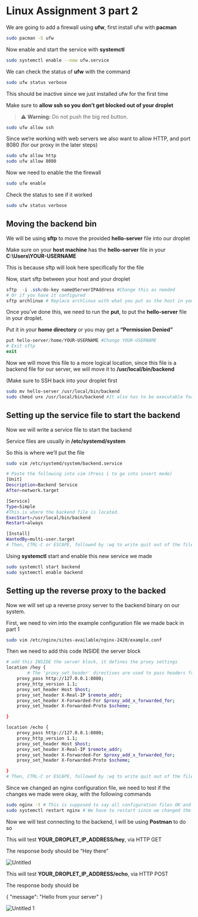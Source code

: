 # Linux Assignment 3 part 2

We are going to add a firewall using **ufw**, first install ufw with **pacman**

```bash
sudo pacman -S ufw
```

Now enable and start the service with **systemctl**

```bash
sudo systemctl enable --now ufw.service
```

We can check the status of **ufw** with the command

```bash
sudo ufw status verbose
```

This should be inactive since we just installed ufw for the first time

Make sure to **allow ssh so you don’t get blocked out of your droplet**
> :warning: **Warning:** Do not push the big red button.

```bash
sudo ufw allow ssh
```

Since we’re working with web servers we also want to allow HTTP, and port 8080 (for our proxy in the later steps)

```bash
sudo ufw allow http
sudo ufw allow 8080
```

Now we need to enable the the firewall

```bash
sudo ufw enable
```

Check the status to see if it worked

```bash
sudo ufw status verbose
```

## Moving the backend bin

We will be using **sftp** to move the provided **hello-server** file into our droplet

Make sure on your **host machine** has the **hello-server** file in your **C:\Users\YOUR-USERNAME**

This is because sftp will look here specifically for the file

Now, start sftp between your host and your droplet

```powershell
sftp  -i .ssh/do-key name@ServerIPAddress #Change this as needed
# Or if you have it configured
sftp archlinux # Replace archlinux with what you put as the host in your SSH config file
```

Once you’ve done this, we need to run the **put**, to put the **hello-server** file in your droplet.

Put it in your **home directory** or you may get a **“Permission Denied”**

```powershell
put hello-server/home/YOUR-USERNAME #Change YOUR-USERNAME
# Exit sftp
exit
```

Now we will move this file to a more logical location, since this file is a backend file for our server, we will move it to **/usr/local/bin/backend**

(Make sure to SSH back into your droplet first

```bash
sudo mv hello-server /usr/local/bin/backend 
sudo chmod u+x /usr/local/bin/backend #It also has to be executable for the next steps
```

## Setting up the service file to start the backend

Now we will write a service file to start the backend

Service files are usually in **/etc/systemd/system**

So this is where we’ll put the file

```bash
sudo vim /etc/systemd/system/backend.service

# Paste the following into vim (Press i to go into insert mode)
[Unit]
Description=Backend Service
After=network.target

[Service]
Type=Simple
#This is where the backend file is located.
ExecStart=/usr/local/bin/backend
Restart=always

[Install]
WantedBy=multi-user.target
# Then, CTRL-C or ESCAPE, followed by :wq to write quit out of the file
```

Using **systemctl** start and enable this new service we made

```bash
sudo systemctl start backend
sudo systemctl enable backend
```

## Setting up the reverse proxy to the backed

Now we will set up a reverse proxy server to the backend binary on our system.

First, we need to vim into the example configuration file we made back in part 1

```bash
sudo vim /etc/nginx/sites-available/nginx-2420/example.conf
```

Then we need to add this code INSIDE the server block

```bash
# add this INSIDE the server block, it defines the proxy settings
location /hey {
		# The 'proxy_set_header' directives are used to pass headers from the original request, to the proxy server.
    proxy_pass http://127.0.0.1:8080;
    proxy_http_version 1.1;
    proxy_set_header Host $host;
    proxy_set_header X-Real-IP $remote_addr;
    proxy_set_header X-Forwarded-For $proxy_add_x_forwarded_for;
    proxy_set_header X-Forwarded-Proto $scheme;

}

location /echo {
    proxy_pass http://127.0.0.1:8080;
    proxy_http_version 1.1;
    proxy_set_header Host $host;
    proxy_set_header X-Real-IP $remote_addr;
    proxy_set_header X-Forwarded-For $proxy_add_x_forwarded_for;
    proxy_set_header X-Forwarded-Proto $scheme;

}
# Then, CTRL-C or ESCAPE, followed by :wq to write quit out of the file
```

Since we changed an nginx configuration file, we need to test if the changes we made were okay, with the following commands

```bash
sudo nginx -t # This is supposed to say all configuration files OK and test is SUCCESSFUL, if an error occurs redo the steps
sudo systemctl restart nginx # We have to restart since we changed the .conf file
```

Now we will test connecting to the backend, I will be using **Postman** to do so

This will test **YOUR_DROPLET_IP_ADDRESS/hey**, via HTTP GET

The response body should be “Hey there”

![Untitled](https://github.com/rylanraj/nginx-2420/assets/76143775/d417f68a-7a36-4d80-8229-f8b80bf50b34)

This will test **YOUR_DROPLET_IP_ADDRESS/echo**, via HTTP POST

The response body should be 

{
"message": "Hello from your server"
}

![Untitled 1](https://github.com/rylanraj/nginx-2420/assets/76143775/bd2cc52c-840d-4f9d-8a96-877a0f499d9d)

